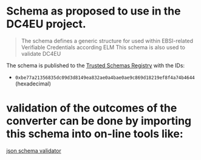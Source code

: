 # Schema as proposed to use in the DC4EU project. 

> The schema defines a generic structure for used within EBSI-related Verifiable Credentials according ELM
> This schema is also used to validate DC4EU

The schema is published to the [Trusted Schemas Registry](https://hub.ebsi.eu/apis/pilot/trusted-schemas-registry) with the IDs:

- `0xbe77a21356835dc09d3d8149ea832ae0a4bae0ae9c869d18219ef8f4a74b4644` (hexadecimal)

# validation of the outcomes of the converter can be done by importing this schema into on-line tools like:
[json schema validator](https://www.jsonschemavalidator.net/)

